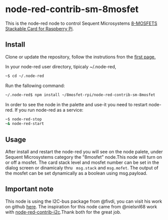 # node-red-contrib-sm-8mosfet

This is the node-red node to control Sequent Microsystems [8-MOSFETS Stackable Card for Raspberry Pi](https://sequentmicrosystems.com/collections/all-io-cards/products/raspberry-pi-mosfets-stackable-hat).

## Install

Clone or update the repository, follow the instrutions fron the [first page.](https://github.com/SequentMicrosystems/8mosfet-rpi)

In your node-red user directory, tipicaly ~/.node-red,

```bash
~$ cd ~/.node-red
```

Run the fallowing command:

```bash
~/.node-red$ npm install ~/8mosfet-rpi/node-red-contrib-sm-8mosfet
```

In order to see the node in the palette and use-it you need to restart node-red. If you run node-red as a service:
 ```bash
 ~$ node-red-stop
 ~& node-red-start
 ```

## Usage

After install and restart the node-red you will see on the node palete, under Sequent Microsystems category the "8mosfet" node.This node will turn on or off a mosfet. 
The card stack level and mosfet number can be set in the dialog screen or dinamicaly thru ``` msg.stack``` and ``` msg.mofet ```. The output of the mosfet can be set dynamically as a boolean using msg.payload.

## Important note

This node is using the I2C-bus package from @fivdi, you can visit his work on github [here](https://github.com/fivdi/i2c-bus). 
The inspiration for this node came from @nielsnl68 work with [node-red-contrib-i2c](https://github.com/nielsnl68/node-red-contrib-i2c).Thank both for the great job.
